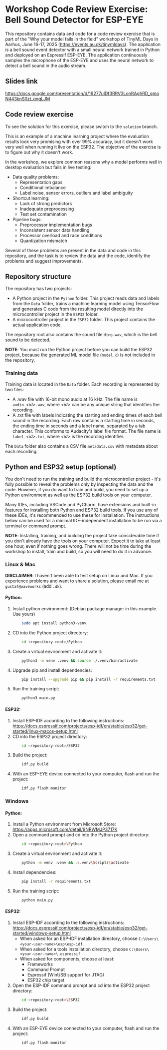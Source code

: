 # Workshop Code Review Exercise: Bell Sound Detector for ESP-EYE

This repository contains data and code for a code review exercise that is part of the "Why your model fails in the field" workshop of TinyML Days in Aarhus, June 16-17, 2025 (https://events.au.dk/tinymldays). The application is a bell sound event detector with a small neural network trained in Python and deployed on an Espressif ESP-EYE. The application continuously samples the microphone of the ESP-EYE and uses the neural network to detect a bell sound in the audio stream.

## Slides link

https://docs.google.com/presentation/d/19277ulDf3RRV3LonRAghRD_gmoN443knS0zt_qnqLJM

## Code review exercise

To see the solution for this exercise, please switch to the `solution` branch.

This is an example of a machine learning project where the evaluation results look very promising with over 99% accuracy, but it doesn't work very well when running it live on the ESP32. The objective of the exercise is to figure out why it doesn't work.

In the workshop, we explore common reasons why a model performs well in desktop evaluation but fails in live testing:

* Data quality problems:
  - Representation gaps
  - Conditional imbalance
  - Label noise, sensor errors, outliers and label ambiguity
* Shortcut learning:
  - Lack of strong predictors
  - Inadequate preprocessing
  - Test set contamination
* Pipeline bugs:
  - Preprocessor implementation bugs
  - Inconsistent sensor data handling
  - Processor overload and race conditions
  - Quantization mismatch

Several of these problems are present in the data and code in this repository, and the task is to review the data and the code, identify the problems and suggest improvements.

## Repository structure

The repository has two projects:

* A Python project in the `Python` folder. This project reads data and labels from the `Data` folder, trains a machine learning model using TensorFlow and generates C code from the resulting model directly into the microcontroller project in the `ESP32` folder.
* A microcontroller project in the `ESP32` folder. This project contains the actual application code.

The repository root also contains the sound file `ding.wav`, which is the bell sound to be detected.

**NOTE**: You must run the Python project before you can build the ESP32 project, because the generated ML model file (`model.c`) is not included in the repository.

### Training data

Training data is located in the `Data` folder. Each recording is represented by two files:

* A .wav file with 16-bit mono audio at 16 kHz. The file name is `audio_`*\<id\>*`.wav`, where *\<id\>* can be any unique string that identifies the recording.
* A .txt file with labels indicating the starting and ending times of each bell sound in the recording. Each row contains a starting time in seconds, the ending time in seconds and a label name, separated by a tab character. This conforms to Audacity's label file format. The file name is `label_`*\<id\>*`.txt`, where *\<id\>* is the recording identifier.

The `Data` folder also contains a CSV file `metadata.csv` with metadata about each recording.

## Python and ESP32 setup (optional)

You don't need to run the training and build the microcontroller project - it's fully possible to reveal the problems only by inspecting the data and the code. However, if you do want to train and build, you need to set up a Python environment as well as the ESP32 build tools on your computer.

Many IDEs, including VSCode and PyCharm, have extensions and built-in features for installing both Python and ESP32 build tools. If you use any of these IDEs, it's recommended to use these for installation. The instructions below can be used for a minimal IDE-independent installation to be run via a terminal or command prompt.

**NOTE**: Installing, training, and building the project take considerable time if you don't already have the tools on your computer. Expect it to take at least one hour, even if nothing goes wrong. There will not be time during the workshop to install, train and build, so you will need to do it in advance.

### Linux & Mac

**DISCLAIMER**: I haven't been able to test setup on Linux and Mac. If you experience problems and want to share a solution, please email me at `gustaf@waveworks` (add `.dk`).

#### Python:

1. Install python environment: (Debian package manager in this example. Use yours)
    ```sh
        sudo apt install python3-venv
    ```
2. CD into the Python project directory:
    ```sh
        cd <repository-root>/Python
    ```
3. Create a virtual environment and activate it:
    ```sh
        python3 -m venv .venv && source ./.venv/bin/activate
    ```
4. Upgrade pip and install dependencies:
    ```sh
        pip install --upgrade pip && pip install -r requirements.txt
    ```
5. Run the training script:
    ```sh
        python3 main.py
    ```

#### ESP32:

1. Install ESP-IDF according to the following instructions: https://docs.espressif.com/projects/esp-idf/en/stable/esp32/get-started/linux-macos-setup.html
2. CD into the ESP32 project directory:
    ```sh
        cd <repository-root>/ESP32
    ```
3. Build the project:
    ```sh
        idf.py build
    ```
4. With an ESP-EYE device connected to your computer, flash and run the project:
    ```sh
        idf.py flash monitor
    ```

### Windows

#### Python:

1. Install a Python environment from Microsoft Store: https://apps.microsoft.com/detail/9NRWMJP3717K
2. Open a command prompt and cd into the Python project directory:
    ```sh
        cd <repository-root>\Python
    ```
3. Create a virtual environment and activate it:
    ```sh
        python -m venv .venv && .\.venv\Scripts\activate
    ```
4. Install dependencies:
    ```sh
        pip install -r requirements.txt
    ```
5. Run the training script:
    ```sh
        python main.py
    ```

#### ESP32:

1. Install ESP-IDF according to the following instructions: https://docs.espressif.com/projects/esp-idf/en/stable/esp32/get-started/windows-setup.html
    - When asked for an ESP-IDF installation directory, choose `C:\Users\<your-user-name>\esp\esp-idf`.
    - When asked for a tools installation directory, choose `C:\Users\<your-user-name>\.espressif`
    - When asked for components, choose at least:
        - Frameworks
        - Command Prompt
        - Espressif (WinUSB support for JTAG)
        - ESP32 chip target
2. Open the ESP-IDF command prompt and cd into the ESP32 project directory:
    ```sh
        cd <repository-root>\ESP32
    ```
3. Build the project:
    ```sh
        idf.py build
    ```
4. With an ESP-EYE device connected to your computer, flash and run the project:
    ```sh
        idf.py flash monitor
    ```

